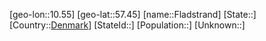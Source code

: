 ﻿---
location: [57.45,10.55]
type: City
tags:
- geo/City


SpocWebEntityId: 30178
isDeleted: false
confidential: public

---
[geo-lon::10.55]
[geo-lat::57.45]
[name::Fladstrand]
[State::]
[Country::[Denmark](geo/Continent/Europe/Denmark.md)]
[StateId::]
[Population::]
[Unknown::]


